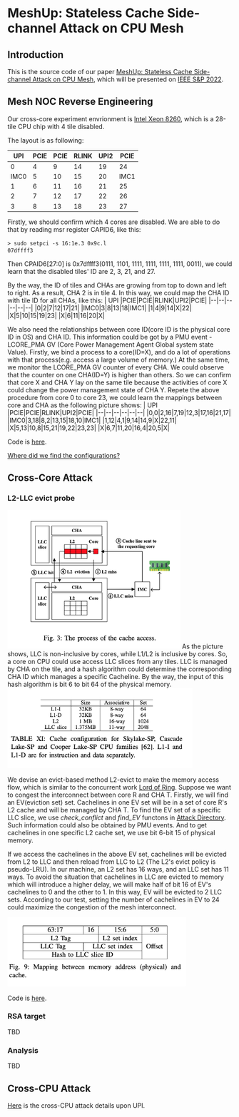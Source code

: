 # MeshUp: Stateless Cache Side-channel Attack on CPU Mesh

## Introduction
This is the source code of our paper
[MeshUp: Stateless Cache Side-channel Attack on CPU Mesh](https://www.computer.org/csdl/proceedings-article/sp/2022/131600b396/1A4Q4hofHe8), which will be presented on [IEEE S&P 2022](https://www.ieee-security.org/TC/SP2022/).

## Mesh NOC Reverse Engineering
Our cross-core experiment envrionment is [Intel Xeon 8260](https://ark.intel.com/content/www/us/en/ark/products/192474/intel-xeon-platinum-8260-processor-35-75m-cache-2-40-ghz.html), which is a 28-tile CPU chip with 4 tile disabled. 

The layout is as following:

| UPI |PCIE|PCIE|RLINK|UPI2|PCIE|
|--|--|--|--|--|--|
|0|4|9|14|19|24|
|IMC0|5|10|15|20|IMC1|
|1|6|11|16|21|25|
|2|7|12|17|22|26|
|3|8|13|18|23|27|

Firstly, we should confirm which 4 cores are disabled. We are able to do that by reading msr register CAPID6, like this:
```
> sudo setpci -s 16:1e.3 0x9c.l
07dffff3
```
Then CPAID6[27:0] is 0x7dffff3(0111, 1101, 1111, 1111, 1111, 1111, 0011), we could learn that the disabled tiles' ID are 2, 3, 21, and 27.

By the way, the ID of tiles and CHAs are growing from top to down and left to right. As a result, CHA 2 is in tile 4. In this way, we could map the CHA ID with tile ID for all CHAs, like this:
| UPI |PCIE|PCIE|RLINK|UPI2|PCIE|
|--|--|--|--|--|--|
|0|2|7|12|17|21|
|IMC0|3|8|13|18|IMC1|
|1|4|9|14|X|22|
|X|5|10|15|19|23|
|X|6|11|16|20|X|

We also need the relationships between core ID(core ID is the physical core ID in OS) and CHA ID. This information could be got by a PMU event - LCORE_PMA GV (Core Power Management Agent Global system state Value). Firstly, we bind a process to a core(ID=X), and do a lot of operations with that process(e.g. access a large volume of memory.) At the same time, we monitor the LCORE_PMA GV counter of every CHA. We could observe that the counter on one CHA(ID=Y) is higher than others. So we can confirm that core X and CHA Y lay on the same tile because the activities of core X could change the power management state of CHA Y. Repete the above procedure from core 0 to core 23, we could learn the mappings between core and CHA as the following picture shows:
| UPI |PCIE|PCIE|RLINK|UPI2|PCIE|
|--|--|--|--|--|--|
|0,0|2,16|7,19|12,3|17,16|21,17|
|IMC0|3,18|8,2|13,15|18,10|IMC1|
|1,12|4,1|9,14|14,9|X|22,11|
|X|5,13|10,8|15,21|19,22|23,23|
|X|6,7|11,20|16,4|20,5|X|

Code is [here](./MeshReverseEngineering/).

[Where did we find the configurations?](./Configurations.md)

## Cross-Core Attack
### L2-LLC evict probe
<img src="./pics/Cache_access.png" style="zoom:60%" />
As the picture shows, LLC is non-inclusive by cores, while L1/L2 is inclusive by cores. So, a core on CPU could use access LLC slices from any tiles. LLC is managed by CHA on the tile, and a hash algorithm could determine the corresponding CHA ID which manages a specific Cacheline. By the way, the input of this hash algorithm is bit 6 to bit 64 of the physical memory.
<img src="./pics/Associative.png" style="zoom:60%" />

We devise an evict-based method L2-evict to make the memory access flow, which is similar to the concurrent work [Lord of Ring](https://arxiv.org/abs/2103.03443). Suppose we want to congest the interconnect between core R and CHA T. Firstly, we will find an EV(eviction set) set. Cachelines in one EV set will be in a set of core R's L2 cache and will be managed by CHA T. To find the EV set of a specific LLC slice, we use *check_conflict* and *find_EV* functons in [Attack Directory](https://ieeexplore.ieee.org/stamp/stamp.jsp?tp=&arnumber=8835325&tag=1). Such information could also be obtained by PMU events. And to get cachelines in one specific L2 cache set, we use bit 6-bit 15 of physical memory. 

If we access the cachelines in the above EV set, cachelines will be evicted from L2 to LLC and then reload from LLC to L2 (The L2's evict policy is pseudo-LRU). In our machine, an L2 set has 16 ways, and an LLC set has 11 ways. To avoid the situation that cachelines in LLC are evicted to memory which will introduce a higher delay, we will make half of bit 16 of EV's cachelines to 0 and the other to 1. In this way, EV will be evicted to 2 LLC sets. According to our test, setting the number of cachelines in EV to 24 could maximize the congestion of the mesh interconnect.

<img src="./pics/Mapping.png" style="zoom:60%" />

Code is [here](./L2-LLC_evict_probe/).
### RSA target
TBD
### Analysis
TBD
## Cross-CPU Attack
[Here](https://github.com/GlareR/MeshUp) is the cross-CPU attack details upon UPI.
